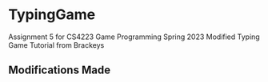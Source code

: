# TypingGame
Assignment 5 for CS4223 Game Programming Spring 2023 Modified Typing Game Tutorial from Brackeys

## Modifications Made
